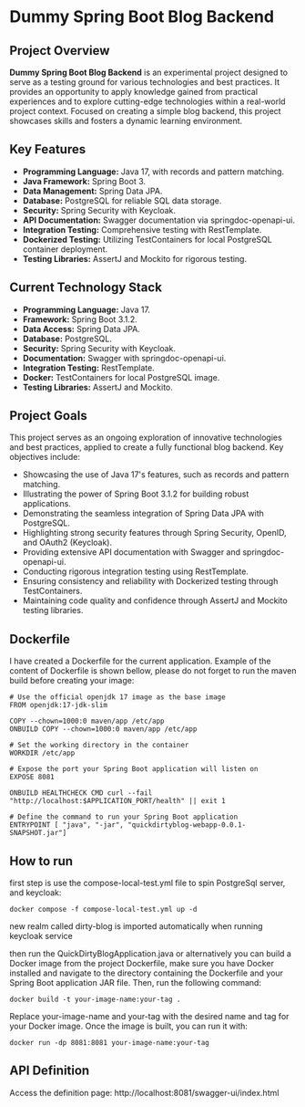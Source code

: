 # Dummy Spring Boot Blog Backend

## Project Overview

**Dummy Spring Boot Blog Backend** is an experimental project designed to serve as a testing ground for various technologies and best practices. It provides an opportunity to apply knowledge gained from practical experiences and to explore cutting-edge technologies within a real-world project context. Focused on creating a simple blog backend, this project showcases skills and fosters a dynamic learning environment.

## Key Features

- **Programming Language:** Java 17, with records and pattern matching.
- **Java Framework:** Spring Boot 3.
- **Data Management:** Spring Data JPA.
- **Database:** PostgreSQL for reliable SQL data storage.
- **Security:** Spring Security with Keycloak.
- **API Documentation:** Swagger documentation via springdoc-openapi-ui.
- **Integration Testing:** Comprehensive testing with RestTemplate.
- **Dockerized Testing:** Utilizing TestContainers for local PostgreSQL container deployment.
- **Testing Libraries:** AssertJ and Mockito for rigorous testing.

## Current Technology Stack

- **Programming Language:** Java 17.
- **Framework:** Spring Boot 3.1.2.
- **Data Access:** Spring Data JPA.
- **Database:** PostgreSQL.
- **Security:** Spring Security with Keycloak.
- **Documentation:** Swagger with springdoc-openapi-ui.
- **Integration Testing:** RestTemplate.
- **Docker:** TestContainers for local PostgreSQL image.
- **Testing Libraries:** AssertJ and Mockito.

## Project Goals

This project serves as an ongoing exploration of innovative technologies and best practices, applied to create a fully functional blog backend. Key objectives include:

- Showcasing the use of Java 17's features, such as records and pattern matching.
- Illustrating the power of Spring Boot 3.1.2 for building robust applications.
- Demonstrating the seamless integration of Spring Data JPA with PostgreSQL.
- Highlighting strong security features through Spring Security, OpenID, and OAuth2 (Keycloak).
- Providing extensive API documentation with Swagger and springdoc-openapi-ui.
- Conducting rigorous integration testing using RestTemplate.
- Ensuring consistency and reliability with Dockerized testing through TestContainers.
- Maintaining code quality and confidence through AssertJ and Mockito testing libraries.

## Dockerfile
I have created a Dockerfile for the current application. Example of the content of Dockerfile is shown bellow, please do not forget to run the maven build before creating your image: 
 
```
# Use the official openjdk 17 image as the base image
FROM openjdk:17-jdk-slim

COPY --chown=1000:0 maven/app /etc/app
ONBUILD COPY --chown=1000:0 maven/app /etc/app

# Set the working directory in the container
WORKDIR /etc/app

# Expose the port your Spring Boot application will listen on
EXPOSE 8081

ONBUILD HEALTHCHECK CMD curl --fail "http://localhost:$APPLICATION_PORT/health" || exit 1

# Define the command to run your Spring Boot application
ENTRYPOINT [ "java", "-jar", "quickdirtyblog-webapp-0.0.1-SNAPSHOT.jar"]
```

## How to run
first step is use the compose-local-test.yml file to spin PostgreSql server, and keycloak:

```
docker compose -f compose-local-test.yml up -d
```
new realm called dirty-blog is imported automatically when running keycloak service

then run the QuickDirtyBlogApplication.java or alternatively you can build a Docker image from the project Dockerfile, make sure you have Docker installed and navigate to the directory containing the Dockerfile and your Spring Boot application JAR file. Then, run the following command:

```
docker build -t your-image-name:your-tag .
```
Replace your-image-name and your-tag with the desired name and tag for your Docker image. Once the image is built, you can run it with:

```
docker run -dp 8081:8081 your-image-name:your-tag
```
## API Definition
Access the definition page: http://localhost:8081/swagger-ui/index.html